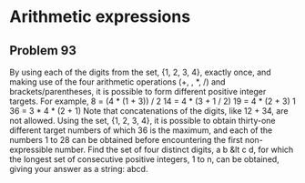 #  Arithmetic expressions
## Problem 93



By using each of the digits from the set, {1, 2, 3, 4}, exactly once, and making use of the four arithmetic operations (+, , *, /) and brackets/parentheses, it is possible to form different positive integer targets.
For example,
8 = (4 * (1 + 3)) / 2
14 = 4 * (3 + 1 / 2)
19 = 4 * (2 + 3)  1
36 = 3 * 4 * (2 + 1)
Note that concatenations of the digits, like 12 + 34, are not allowed.
Using the set, {1, 2, 3, 4}, it is possible to obtain thirty-one different target numbers of which 36 is the maximum, and each of the numbers 1 to 28 can be obtained before encountering the first non-expressible number.
Find the set of four distinct digits, a b &lt c d, for which the longest set of consecutive positive integers, 1 to n, can be obtained, giving your answer as a string: abcd.



